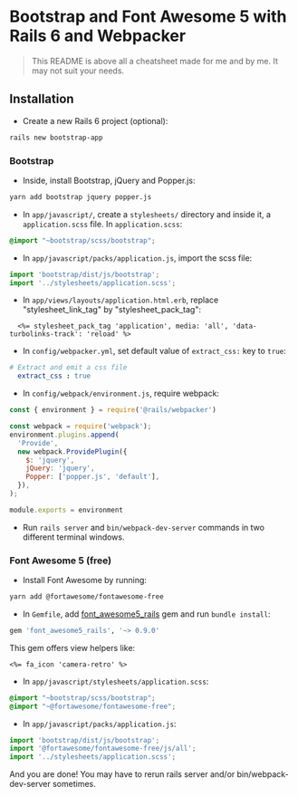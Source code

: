 # Bootstrap and Font Awesome 5 with Rails 6 and Webpacker 

> This README is above all a cheatsheet made for me and by me. It may not suit your needs.

## Installation

- Create a new Rails 6 project (optional):
```bash
rails new bootstrap-app
```

### Bootstrap

- Inside, install Bootstrap, jQuery and Popper.js:
```bash
yarn add bootstrap jquery popper.js
```

- In `app/javascript/`, create a `stylesheets/` directory and inside it, a `application.scss` file. In `application.scss`:

```scss
@import "~bootstrap/scss/bootstrap";
```

- In `app/javascript/packs/application.js`, import the scss file:

```js
import 'bootstrap/dist/js/bootstrap';
import '../stylesheets/application.scss';
```

- In `app/views/layouts/application.html.erb`, replace "stylesheet_link_tag" by "stylesheet_pack_tag":

```erb
  <%= stylesheet_pack_tag 'application', media: 'all', 'data-turbolinks-track': 'reload' %>
```

- In `config/webpacker.yml`, set default value of `extract_css:` key to `true`:

```yml
# Extract and emit a css file
  extract_css : true
```

- In `config/webpack/environment.js`, require webpack:

```js
const { environment } = require('@rails/webpacker')

const webpack = require('webpack');
environment.plugins.append(
  'Provide',
  new webpack.ProvidePlugin({
    $: 'jquery',
    jQuery: 'jquery',
    Popper: ['popper.js', 'default'],
  }),
);

module.exports = environment
```

- Run `rails server` and `bin/webpack-dev-server` commands in two different terminal windows.

### Font Awesome 5 (free)

- Install Font Awesome by running:
```bash
yarn add @fortawesome/fontawesome-free
```

- In `Gemfile`, add [font_awesome5_rails](https://github.com/tomkra/font_awesome5_rails) gem and run `bundle install`:
```rb
gem 'font_awesome5_rails', '~> 0.9.0'
```

This gem offers view helpers like:
```erb
<%= fa_icon 'camera-retro' %>
```

- In `app/javascript/stylesheets/application.scss`:

```scss
@import "~bootstrap/scss/bootstrap";
@import "~@fortawesome/fontawesome-free";
```

- In `app/javascript/packs/application.js`:

```js
import 'bootstrap/dist/js/bootstrap';
import '@fortawesome/fontawesome-free/js/all';
import '../stylesheets/application.scss';
```

And you are done! You may have to rerun rails server and/or bin/webpack-dev-server sometimes.
